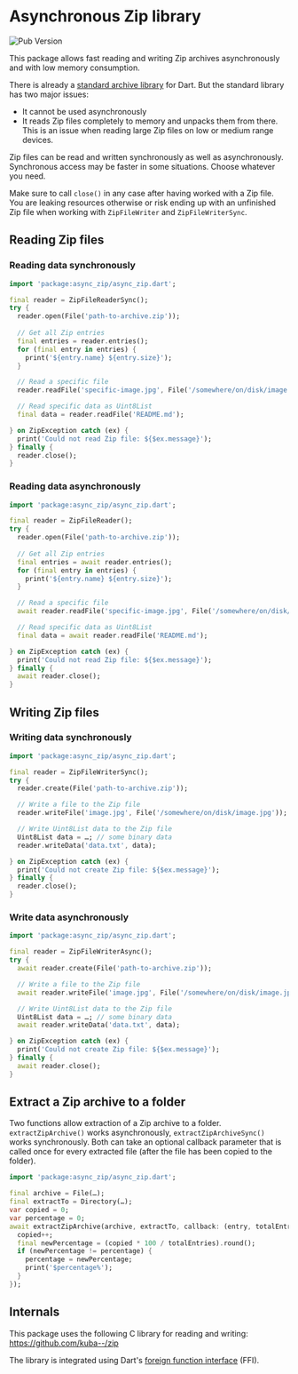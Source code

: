 # Asynchronous Zip library

![Pub Version](https://img.shields.io/pub/v/async_zip)

This package allows fast reading and writing Zip archives asynchronously and
with low memory consumption.

There is already a [standard archive library](https://pub.dev/packages/archive)
for Dart. But the standard library has two major issues:
- It cannot be used asynchronously
- It reads Zip files completely to memory and unpacks them from there. This is
  an issue when reading large Zip files on low or medium range devices.

Zip files can be read and written synchronously as well as asynchronously.
Synchronous access may be faster in some situations. Choose whatever you need.

Make sure to call `close()` in any case after having worked with a Zip file.
You are leaking resources otherwise or risk ending up with an unfinished Zip
file when working with `ZipFileWriter` and `ZipFileWriterSync`.

## Reading Zip files

### Reading data synchronously

```dart
import 'package:async_zip/async_zip.dart';

final reader = ZipFileReaderSync();
try {
  reader.open(File('path-to-archive.zip'));
  
  // Get all Zip entries
  final entries = reader.entries();
  for (final entry in entries) {
    print('${entry.name} ${entry.size}');
  }

  // Read a specific file
  reader.readFile('specific-image.jpg', File('/somewhere/on/disk/image.jpg'));

  // Read specific data as Uint8List
  final data = reader.readFile('README.md');

} on ZipException catch (ex) {
  print('Could not read Zip file: ${$ex.message}');
} finally {
  reader.close();
}
```

### Reading data asynchronously

```dart
import 'package:async_zip/async_zip.dart';

final reader = ZipFileReader();
try {
  reader.open(File('path-to-archive.zip'));
  
  // Get all Zip entries
  final entries = await reader.entries();
  for (final entry in entries) {
    print('${entry.name} ${entry.size}');
  }

  // Read a specific file
  await reader.readFile('specific-image.jpg', File('/somewhere/on/disk/image.jpg'));

  // Read specific data as Uint8List
  final data = await reader.readFile('README.md');

} on ZipException catch (ex) {
  print('Could not read Zip file: ${$ex.message}');
} finally {
  await reader.close();
}
```

## Writing Zip files

### Writing data synchronously

```dart
import 'package:async_zip/async_zip.dart';

final reader = ZipFileWriterSync();
try {
  reader.create(File('path-to-archive.zip'));

  // Write a file to the Zip file
  reader.writeFile('image.jpg', File('/somewhere/on/disk/image.jpg'));

  // Write Uint8List data to the Zip file
  Uint8List data = …; // some binary data
  reader.writeData('data.txt', data);

} on ZipException catch (ex) {
  print('Could not create Zip file: ${$ex.message}');
} finally {
  reader.close();
}
```

### Write data asynchronously

```dart
import 'package:async_zip/async_zip.dart';

final reader = ZipFileWriterAsync();
try {
  await reader.create(File('path-to-archive.zip'));

  // Write a file to the Zip file
  await reader.writeFile('image.jpg', File('/somewhere/on/disk/image.jpg'));

  // Write Uint8List data to the Zip file
  Uint8List data = …; // some binary data
  await reader.writeData('data.txt', data);

} on ZipException catch (ex) {
  print('Could not create Zip file: ${$ex.message}');
} finally {
  await reader.close();
}
```

## Extract a Zip archive to a folder

Two functions allow extraction of a Zip archive to a folder.
`extractZipArchive()` works asynchronously, `extractZipArchiveSync()` works
synchronously. Both can take an optional callback parameter that is called
once for every extracted file (after the file has been copied to the folder).

```dart
import 'package:async_zip/async_zip.dart';

final archive = File(…);
final extractTo = Directory(…);
var copied = 0;
var percentage = 0;
await extractZipArchive(archive, extractTo, callback: (entry, totalEntries) {
  copied++;
  final newPercentage = (copied * 100 / totalEntries).round();
  if (newPercentage != percentage) {
    percentage = newPercentage;
    print('$percentage%');
  }
});

```

## Internals

This package uses the following C library for reading and writing:  
<https://github.com/kuba--/zip>

The library is integrated using Dart's
[foreign function interface](https://dart.dev/guides/libraries/c-interop) (FFI).
